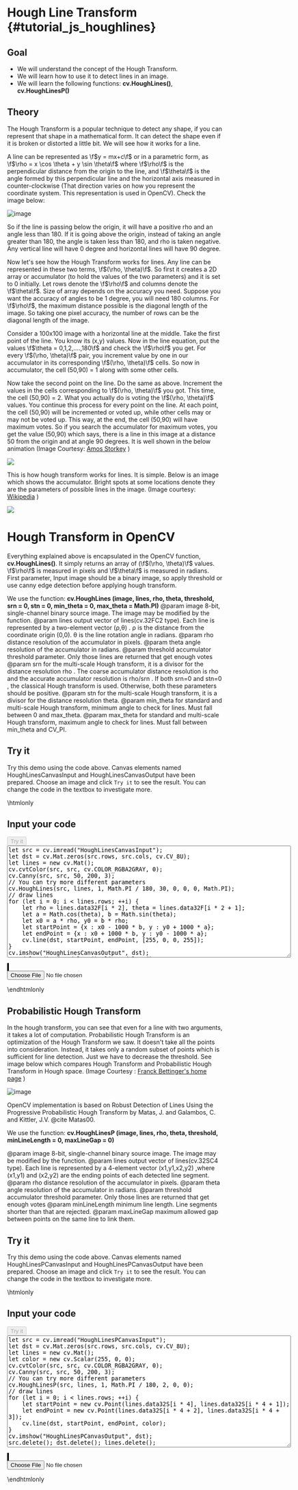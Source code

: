 Hough Line Transform {#tutorial_js_houghlines}
====================

Goal
----

-   We will understand the concept of the Hough Transform.
-   We will learn how to use it to detect lines in an image.
-   We will learn the following functions: **cv.HoughLines()**, **cv.HoughLinesP()**

Theory
------

The Hough Transform is a popular technique to detect any shape, if you can represent that shape in a
mathematical form. It can detect the shape even if it is broken or distorted a little bit. We will
see how it works for a line.

A line can be represented as \f$y = mx+c\f$ or in a parametric form, as
\f$\rho = x \cos \theta + y \sin \theta\f$ where \f$\rho\f$ is the perpendicular distance from the origin to the
line, and \f$\theta\f$ is the angle formed by this perpendicular line and the horizontal axis measured in
counter-clockwise (That direction varies on how you represent the coordinate system. This
representation is used in OpenCV). Check the image below:

![image](images/houghlines1.svg)

So if the line is passing below the origin, it will have a positive rho and an angle less than 180. If it
is going above the origin, instead of taking an angle greater than 180, the angle is taken less than 180,
and rho is taken negative. Any vertical line will have 0 degree and horizontal lines will have 90
degree.

Now let's see how the Hough Transform works for lines. Any line can be represented in these two terms,
\f$(\rho, \theta)\f$. So first it creates a 2D array or accumulator (to hold the values of the two parameters)
and it is set to 0 initially. Let rows denote the \f$\rho\f$ and columns denote the \f$\theta\f$. Size of
array depends on the accuracy you need. Suppose you want the accuracy of angles to be 1 degree, you will
need 180 columns. For \f$\rho\f$, the maximum distance possible is the diagonal length of the image. So
taking one pixel accuracy, the number of rows can be the diagonal length of the image.

Consider a 100x100 image with a horizontal line at the middle. Take the first point of the line. You
know its (x,y) values. Now in the line equation, put the values \f$\theta = 0,1,2,....,180\f$ and check
the \f$\rho\f$ you get. For every \f$(\rho, \theta)\f$ pair, you increment value by one in our accumulator
in its corresponding \f$(\rho, \theta)\f$ cells. So now in accumulator, the cell (50,90) = 1 along with
some other cells.

Now take the second point on the line. Do the same as above. Increment the values in the cells
corresponding to \f$(\rho, \theta)\f$ you got. This time, the cell (50,90) = 2. What you actually
do is voting the \f$(\rho, \theta)\f$ values. You continue this process for every point on the line. At
each point, the cell (50,90) will be incremented or voted up, while other cells may or may not be
voted up. This way, at the end, the cell (50,90) will have maximum votes. So if you search the
accumulator for maximum votes, you get the value (50,90) which says, there is a line in this image
at a distance 50 from the origin and at angle 90 degrees. It is well shown in the below animation (Image
Courtesy: [Amos Storkey](http://homepages.inf.ed.ac.uk/amos/hough.html) )

![](houghlinesdemo.gif)

This is how hough transform works for lines. It is simple. Below is an image which shows the accumulator. Bright spots at some locations
denote they are the parameters of possible lines in the image. (Image courtesy: [Wikipedia](http://en.wikipedia.org/wiki/Hough_transform) )

![](houghlines2.jpg)

Hough Transform in OpenCV
=========================

Everything explained above is encapsulated in the OpenCV function, **cv.HoughLines()**. It simply returns an array of (\f$(\rho, \theta)\f$ values. \f$\rho\f$ is measured in pixels and \f$\theta\f$ is measured in radians. First parameter,
Input image should be a binary image, so apply threshold or use canny edge detection before
applying hough transform. 

We use the function: **cv.HoughLines (image, lines, rho, theta, threshold, srn = 0, stn = 0, min_theta = 0, max_theta = Math.PI)** 
@param image       8-bit, single-channel binary source image. The image may be modified by the function.
@param lines       output vector of lines(cv.32FC2 type). Each line is represented by a two-element vector (ρ,θ) . ρ is the distance from the coordinate origin (0,0). θ is the line rotation angle in radians.
@param rho    	   distance resolution of the accumulator in pixels.
@param theta       angle resolution of the accumulator in radians.
@param threshold   accumulator threshold parameter. Only those lines are returned that get enough votes
@param srn         for the multi-scale Hough transform, it is a divisor for the distance resolution rho . The coarse accumulator distance resolution is rho and the accurate accumulator resolution is rho/srn . If both srn=0 and stn=0 , the classical Hough transform is used. Otherwise, both these parameters should be positive.
@param stn         for the multi-scale Hough transform, it is a divisor for the distance resolution theta.
@param min_theta   for standard and multi-scale Hough transform, minimum angle to check for lines. Must fall between 0 and max_theta.
@param max_theta   for standard and multi-scale Hough transform, maximum angle to check for lines. Must fall between min_theta and CV_PI.

Try it
------

Try this demo using the code above. Canvas elements named HoughLinesCanvasInput and HoughLinesCanvasOutput have been prepared. Choose an image and
click `Try it` to see the result. You can change the code in the textbox to investigate more.

\htmlonly
<!DOCTYPE html>
<head>
<style>
canvas {
    border: 1px solid black;
}
.err {
    color: red;
}
</style>
</head>
<body>
<div id="HoughLinesCodeArea">
<h2>Input your code</h2>
<button id="HoughLinesTryIt" disabled="true" onclick="HoughLinesExecuteCode()">Try it</button><br>
<textarea rows="17" cols="80" id="HoughLinesTestCode" spellcheck="false">
let src = cv.imread("HoughLinesCanvasInput");
let dst = cv.Mat.zeros(src.rows, src.cols, cv.CV_8U);
let lines = new cv.Mat();
cv.cvtColor(src, src, cv.COLOR_RGBA2GRAY, 0);
cv.Canny(src, src, 50, 200, 3);
// You can try more different parameters
cv.HoughLines(src, lines, 1, Math.PI / 180, 30, 0, 0, 0, Math.PI);
// draw lines
for (let i = 0; i < lines.rows; ++i) {
    let rho = lines.data32F[i * 2], theta = lines.data32F[i * 2 + 1];
    let a = Math.cos(theta), b = Math.sin(theta);
    let x0 = a * rho, y0 = b * rho;
    let startPoint = {x : x0 - 1000 * b, y : y0 + 1000 * a};
    let endPoint = {x : x0 + 1000 * b, y : y0 - 1000 * a};
    cv.line(dst, startPoint, endPoint, [255, 0, 0, 255]);
}
cv.imshow("HoughLinesCanvasOutput", dst);
src.delete(); dst.delete(); lines.delete(); 
</textarea>
<p class="err" id="HoughLinesErr"></p>
</div>
<div id="HoughLinesShowcase">
    <div>
        <canvas id="HoughLinesCanvasInput"></canvas>
        <canvas id="HoughLinesCanvasOutput"></canvas>
    </div>
    <input type="file" id="HoughLinesInput" name="file" />
</div>
<script src="utils.js"></script>
<script async src="opencv.js" id="opencvjs"></script>
<script>
function HoughLinesExecuteCode() {
    let HoughLinesText = document.getElementById("HoughLinesTestCode").value;
    try {
        eval(HoughLinesText);
        document.getElementById("HoughLinesErr").innerHTML = " ";
    } catch(err) {
        document.getElementById("HoughLinesErr").innerHTML = err;
    }
}

loadImageToCanvas("shape.jpg", "HoughLinesCanvasInput");
let HoughLinesInputElement = document.getElementById("HoughLinesInput");
HoughLinesInputElement.addEventListener("change", HoughLinesHandleFiles, false);
function HoughLinesHandleFiles(e) {
    let HoughLinesUrl = URL.createObjectURL(e.target.files[0]);
    loadImageToCanvas(HoughLinesUrl, "HoughLinesCanvasInput");
}
</script>
</body>
\endhtmlonly

Probabilistic Hough Transform
-----------------------------

In the hough transform, you can see that even for a line with two arguments, it takes a lot of
computation. Probabilistic Hough Transform is an optimization of the Hough Transform we saw. It doesn't
take all the points into consideration. Instead, it takes only a random subset of points which is
sufficient for line detection. Just we have to decrease the threshold. See image below which compares
Hough Transform and Probabilistic Hough Transform in Hough space. (Image Courtesy :
[Franck Bettinger's home page](http://phdfb1.free.fr/robot/mscthesis/node14.html) )

![image](images/houghlines4.png)

OpenCV implementation is based on Robust Detection of Lines Using the Progressive Probabilistic
Hough Transform by Matas, J. and Galambos, C. and Kittler, J.V. @cite Matas00.

We use the function: **cv.HoughLinesP (image, lines, rho, theta, threshold, minLineLength = 0, maxLineGap = 0)** 

@param image          8-bit, single-channel binary source image. The image may be modified by the function.
@param lines          output vector of lines(cv.32SC4 type). Each line is represented by a 4-element vector (x1,y1,x2,y2) ,where (x1,y1) and (x2,y2) are the ending points of each detected line segment.
@param rho            distance resolution of the accumulator in pixels.
@param theta          angle resolution of the accumulator in radians.
@param threshold      accumulator threshold parameter. Only those lines are returned that get enough votes
@param minLineLength  minimum line length. Line segments shorter than that are rejected.
@param maxLineGap     maximum allowed gap between points on the same line to link them.

Try it
------

Try this demo using the code above. Canvas elements named HoughLinesPCanvasInput and HoughLinesPCanvasOutput have been prepared. Choose an image and
click `Try it` to see the result. You can change the code in the textbox to investigate more.

\htmlonly
<!DOCTYPE html>
<head>
</head>
<body>
<div id="HoughLinesPCodeArea">
<h2>Input your code</h2>
<button id="HoughLinesPTryIt" disabled="true" onclick="HoughLinesPExecuteCode()">Try it</button><br>
<textarea rows="17" cols="80" id="HoughLinesPTestCode" spellcheck="false">
let src = cv.imread("HoughLinesPCanvasInput");
let dst = cv.Mat.zeros(src.rows, src.cols, cv.CV_8U);
let lines = new cv.Mat();
let color = new cv.Scalar(255, 0, 0);
cv.cvtColor(src, src, cv.COLOR_RGBA2GRAY, 0);
cv.Canny(src, src, 50, 200, 3);
// You can try more different parameters
cv.HoughLinesP(src, lines, 1, Math.PI / 180, 2, 0, 0);
// draw lines
for (let i = 0; i < lines.rows; ++i) {
    let startPoint = new cv.Point(lines.data32S[i * 4], lines.data32S[i * 4 + 1]);
    let endPoint = new cv.Point(lines.data32S[i * 4 + 2], lines.data32S[i * 4 + 3]);
    cv.line(dst, startPoint, endPoint, color);
}
cv.imshow("HoughLinesPCanvasOutput", dst);
src.delete(); dst.delete(); lines.delete();
</textarea>
<p class="err" id="HoughLinesPErr"></p>
</div>
<div id="HoughLinesPShowcase">
    <div>
        <canvas id="HoughLinesPCanvasInput"></canvas>
        <canvas id="HoughLinesPCanvasOutput"></canvas>
    </div>
    <input type="file" id="HoughLinesPInput" name="file" />
</div>
<script>
function HoughLinesPExecuteCode() {
    let HoughLinesPText = document.getElementById("HoughLinesPTestCode").value;
    try {
        eval(HoughLinesPText);
        document.getElementById("HoughLinesPErr").innerHTML = " ";
    } catch(err) {
        document.getElementById("HoughLinesPErr").innerHTML = err;
    }
}

loadImageToCanvas("shape.jpg", "HoughLinesPCanvasInput");
let HoughLinesPInputElement = document.getElementById("HoughLinesPInput");
HoughLinesPInputElement.addEventListener("change", HoughLinesPHandleFiles, false);
function HoughLinesPHandleFiles(e) {
    let HoughLinesPUrl = URL.createObjectURL(e.target.files[0]);
    loadImageToCanvas(HoughLinesPUrl, "HoughLinesPCanvasInput");
}

function onReady() {
    document.getElementById("HoughLinesPTryIt").disabled = false;
    document.getElementById("HoughLinesTryIt").disabled = false;
}
if (typeof cv !== 'undefined') {
    onReady();
} else {
    document.getElementById("opencvjs").onload = onReady;
}
</script>
</body>
\endhtmlonly
